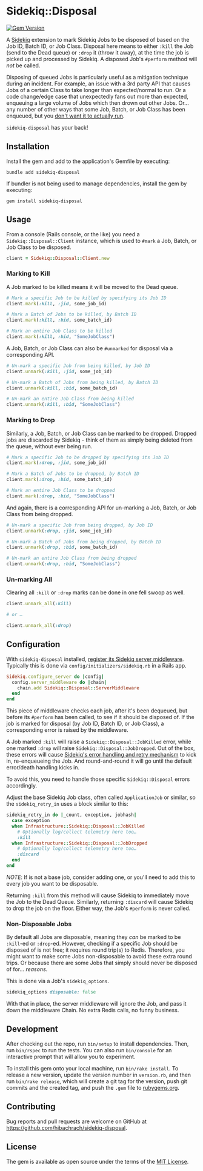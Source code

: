 # Sidekiq::Disposal

[![Gem Version](https://badge.fury.io/rb/sidekiq-disposal.svg?icon=si%3Arubygems&icon_color=%23ff2600)](https://badge.fury.io/rb/sidekiq-disposal)

A [Sidekiq][sidekiq] extension to mark Sidekiq Jobs to be disposed of based on the Job ID, Batch ID, or Job Class.
Disposal here means to either `:kill` the Job (send to the Dead queue) or `:drop` it (throw it away), at the time the job is picked up and processed by Sidekiq.
A disposed Job's `#perform` method will _not_ be called.

Disposing of queued Jobs is particularly useful as a mitigation technique during an incident.
For example, an issue with a 3rd party API that causes Jobs of a certain Class to take longer than expected/normal to run.
Or a code change/edge case that unexpectedly fans out more than expected, enqueuing a large volume of Jobs which then drown out other Jobs.
Or… any number of other ways that some Job, Batch, or Job Class has been enqueued, but you [don't want it to actually run][cancel-jobs].

`sidekiq-disposal` has your back!

## Installation

Install the gem and add to the application's Gemfile by executing:

```console
bundle add sidekiq-disposal
```

If bundler is not being used to manage dependencies, install the gem by executing:

```console
gem install sidekiq-disposal
```

## Usage

From a console (Rails console, or the like) you need a `Sidekiq::Disposal::Client` instance, which is used to `#mark` a Job, Batch, or Job Class to be disposed.

```ruby
client = Sidekiq::Disposal::Client.new
```

### Marking to Kill

A Job marked to be killed means it will be moved to the Dead queue.

```ruby
# Mark a specific Job to be killed by specifying its Job ID
client.mark(:kill, :jid, some_job_id)

# Mark a Batch of Jobs to be killed, by Batch ID
client.mark(:kill, :bid, some_batch_id)

# Mark an entire Job Class to be killed
client.mark(:kill, :bid, "SomeJobClass")
```

A Job, Batch, or Job Class can also be `#unmarked` for disposal via a corresponding API.

```ruby
# Un-mark a specific Job from being killed, by Job ID
client.unmark(:kill, :jid, some_job_id)

# Un-mark a Batch of Jobs from being killed, by Batch ID
client.unmark(:kill, :bid, some_batch_id)

# Un-mark an entire Job Class from being killed
client.unmark(:kill, :bid, "SomeJobClass")
```

### Marking to Drop

Similarly, a Job, Batch, or Job Class can be marked to be dropped.
Dropped jobs are discarded by Sidekiq - think of them as simply being deleted from the queue, without ever being run.

```ruby
# Mark a specific Job to be dropped by specifying its Job ID 
client.mark(:drop, :jid, some_job_id)

# Mark a Batch of Jobs to be dropped, by Batch ID
client.mark(:drop, :bid, some_batch_id)

# Mark an entire Job Class to be dropped
client.mark(:drop, :bid, "SomeJobClass")
```

And again, there is a corresponding API for un-marking a Job, Batch, or Job Class from being dropped.

```ruby
# Un-mark a specific Job from being dropped, by Job ID
client.unmark(:drop, :jid, some_job_id)

# Un-mark a Batch of Jobs from being dropped, by Batch ID
client.unmark(:drop, :bid, some_batch_id)

# Un-mark an entire Job Class from being dropped
client.unmark(:drop, :bid, "SomeJobClass")
```

### Un-marking All

Clearing all `:kill` or `:drop` marks can be done in one fell swoop as well.

```ruby
client.unmark_all(:kill)

# or …

client.unmark_all(:drop)
```

## Configuration

With `sidekiq-disposal` installed, [register its Sidekiq server middleware][sidekiq-register-middleware].
Typically this is done via `config/initializers/sidekiq.rb` in a Rails app.

```ruby
Sidekiq.configure_server do |config|
  config.server_middleware do |chain|
    chain.add Sidekiq::Disposal::ServerMiddleware
  end
end
```

This piece of middleware checks each job, after it's been dequeued, but before its `#perform` has been called, to see if it should be disposed of.
If the job is marked for disposal (by Job ID, Batch ID, or Job Class), a corresponding error is raised by the middleware.

A Job marked `:kill` will raise a `Sidekiq::Disposal::JobKilled` error, while one marked `:drop` will raise `Sidekiq::Disposal::JobDropped`.
Out of the box, these errors will cause [Sidekiq's error handling and retry mechanism][sidekiq-retries] to kick in, re-enqueueing the Job.
And round-and-round it will go until the default error/death handling kicks in.

To avoid this, you need to handle those specific `Sidekiq::Disposal` errors accordingly.

Adjust the base Sidekiq Job class, often called `ApplicationJob` or similar, so the `sidekiq_retry_in` uses a block similar to this:

```ruby
sidekiq_retry_in do |_count, exception, jobhash|
  case exception
  when Infrastructure::Sidekiq::Disposal::JobKilled
    # Optionally log/collect telemetry here too…
    :kill
  when Infrastructure::Sidekiq::Disposal::JobDropped
    # Optionally log/collect telemetry here too…
    :discard
  end
end
```

_NOTE_: If is not a base job, consider adding one, or you'll need to add this to every job you want to be disposable.

Returning `:kill` from this method will cause Sidekiq to immediately move the Job to the Dead Queue.
Similarly, returning `:discard` will cause Sidekiq to drop the job on the floor.
Either way, the Job's `#perform` is never called.

### Non-Disposable Jobs

By default all Jobs are disposable, meaning they _can_ be marked to be `:kill`-ed or `:drop`-ed.
However, checking if a specific Job should be disposed of is not free; it requires round trip(s) to Redis.
Therefore, you might want to make some Jobs non-disposable to avoid these extra round trips.
Or because there are some Jobs that simply should never be disposed of for… _reasons_.

This is done via a Job's `sidekiq_options`.

```ruby
sidekiq_options disposable: false
```

With that in place, the server middleware will ignore the Job, and pass it down the middleware Chain.
No extra Redis calls, no funny business.

## Development

After checking out the repo, run `bin/setup` to install dependencies.
Then, run `bin/rspec` to run the tests.
You can also run `bin/console` for an interactive prompt that will allow you to experiment.

To install this gem onto your local machine, run `bin/rake install`.
To release a new version, update the version number in `version.rb`, and then run `bin/rake release`, which will create a git tag for the version, push git commits and the created tag, and push the `.gem` file to [rubygems.org](https://rubygems.org).

## Contributing

Bug reports and pull requests are welcome on GitHub at https://github.com/hibachrach/sidekiq-disposal.

## License

The gem is available as open source under the terms of the [MIT License](https://opensource.org/licenses/MIT).

[sidekiq]: https://sidekiq.org "Simple, efficient background jobs for Ruby."
[sidekiq-register-middleware]: https://github.com/sidekiq/sidekiq/wiki/Middleware#registering-middleware "Registering Sidekiq Middleware"
[sidekiq-retries]: https://github.com/sidekiq/sidekiq/wiki/Error-Handling "Sidekiq Error Handling and Retries"
[cancel-jobs]: https://github.com/sidekiq/sidekiq/wiki/FAQ#how-do-i-cancel-a-sidekiq-job "How do I cancel a Sidekiq Job?"

